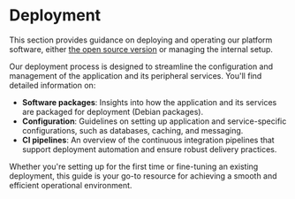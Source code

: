 # Deployment

This section provides guidance on deploying and operating our platform software, either [the open source version](opensource) or managing the internal setup.

Our deployment process is designed to streamline the configuration and management of the application and its peripheral services. You'll find detailed information on:

- **Software packages**: Insights into how the application and its services are packaged for deployment (Debian packages).
- **Configuration**: Guidelines on setting up application and service-specific configurations, such as databases, caching, and messaging.
- **CI pipelines**: An overview of the continuous integration pipelines that support deployment automation and ensure robust delivery practices.

Whether you're setting up for the first time or fine-tuning an existing deployment, this guide is your go-to resource for achieving a smooth and efficient operational environment.
